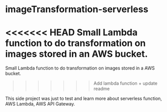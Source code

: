 # imageTransformation-serverless

<<<<<<< HEAD
Small Lambda function to do transformation on images stored in an AWS bucket.
=======
Small Lambda function to do transformation on images stored in a AWS bucket.
>>>>>>> Add lambda function + update readme

This side project was just to test and learn more about serverless function, AWS Lambda, AWS API Gateway.
